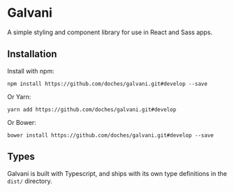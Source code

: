# Galvani

A simple styling and component library for use in React and Sass apps.

## Installation

Install with npm:

    npm install https://github.com/doches/galvani.git#develop --save

Or Yarn:

    yarn add https://github.com/doches/galvani.git#develop

Or Bower:

    bower install https://github.com/doches/galvani.git#develop --save

## Types

Galvani is built with Typescript, and ships with its own type definitions in the `dist/` directory.
